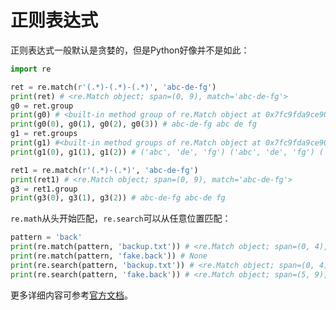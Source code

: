 # 正则表达式

正则表达式一般默认是贪婪的，但是Python好像并不是如此：

```python
import re

ret = re.match(r'(.*)-(.*)-(.*)', 'abc-de-fg')
print(ret) # <re.Match object; span=(0, 9), match='abc-de-fg'>
g0 = ret.group 
print(g0) # <built-in method group of re.Match object at 0x7fc9fda9ce90>
print(g0(0), g0(1), g0(2), g0(3)) # abc-de-fg abc de fg
g1 = ret.groups 
print(g1) #<built-in method groups of re.Match object at 0x7fc9fda9ce90>
print(g1(0), g1(1), g1(2)) # ('abc', 'de', 'fg') ('abc', 'de', 'fg') ('abc', 'de', 'fg')

ret1 = re.match(r'(.*)-(.*)', 'abc-de-fg')
print(ret1) # <re.Match object; span=(0, 9), match='abc-de-fg'>
g3 = ret1.group
print(g3(0), g3(1), g3(2)) # abc-de-fg abc-de fg
```

`re.math`从头开始匹配，`re.search`可以从任意位置匹配：

```python
pattern = 'back'
print(re.match(pattern, 'backup.txt')) # <re.Match object; span=(0, 4), match='back'>
print(re.match(pattern, 'fake.back')) # None
print(re.search(pattern, 'backup.txt')) # <re.Match object; span=(0, 4), match='back'>
print(re.search(pattern, 'fake.back')) # <re.Match object; span=(5, 9), match='back'>
```

更多详细内容可参考[官方文档](https://docs.python.org/zh-cn/3/library/re.html)。

